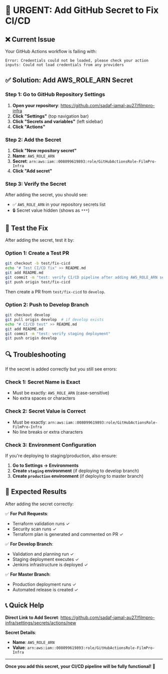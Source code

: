 # 🔧 URGENT: Add GitHub Secret to Fix CI/CD

## ❌ Current Issue
Your GitHub Actions workflow is failing with:
```
Error: Credentials could not be loaded, please check your action inputs: Could not load credentials from any providers
```

## ✅ Solution: Add AWS_ROLE_ARN Secret

### Step 1: Go to GitHub Repository Settings
1. **Open your repository**: https://github.com/sadaf-jamal-au27/filmpro-infra
2. **Click "Settings"** (top navigation bar)
3. **Click "Secrets and variables"** (left sidebar)
4. **Click "Actions"**

### Step 2: Add the Secret
1. **Click "New repository secret"**
2. **Name**: `AWS_ROLE_ARN`
3. **Secret**: `arn:aws:iam::008099619893:role/GitHubActionsRole-FilmPro-Infra`
4. **Click "Add secret"**

### Step 3: Verify the Secret
After adding the secret, you should see:
- ✅ `AWS_ROLE_ARN` in your repository secrets list
- 🔒 Secret value hidden (shows as `***`)

## 🧪 Test the Fix

After adding the secret, test it by:

### Option 1: Create a Test PR
```bash
git checkout -b test/fix-cicd
echo "# Test CI/CD fix" >> README.md
git add README.md
git commit -m "test: verify CI/CD pipeline after adding AWS_ROLE_ARN secret"
git push origin test/fix-cicd
```
Then create a PR from `test/fix-cicd` to `develop`.

### Option 2: Push to Develop Branch
```bash
git checkout develop
git pull origin develop  # if develop exists
echo "# CI/CD test" >> README.md
git add README.md
git commit -m "test: verify staging deployment"
git push origin develop
```

## 🔍 Troubleshooting

If the secret is added correctly but you still see errors:

### Check 1: Secret Name is Exact
- Must be exactly: `AWS_ROLE_ARN` (case-sensitive)
- No extra spaces or characters

### Check 2: Secret Value is Correct
- Must be exactly: `arn:aws:iam::008099619893:role/GitHubActionsRole-FilmPro-Infra`
- No line breaks or extra characters

### Check 3: Environment Configuration
If you're deploying to staging/production, also ensure:
1. **Go to Settings → Environments**
2. **Create `staging` environment** (if deploying to develop branch)
3. **Create `production` environment** (if deploying to master branch)

## 🚀 Expected Results

After adding the secret correctly:

✅ **For Pull Requests**:
- Terraform validation runs ✓
- Security scan runs ✓
- Terraform plan is generated and commented on PR ✓

✅ **For Develop Branch**:
- Validation and planning run ✓
- Staging deployment executes ✓
- Jenkins infrastructure is deployed ✓

✅ **For Master Branch**:
- Production deployment runs ✓
- Automated release is created ✓

## 📞 Quick Help

**Direct Link to Add Secret**: 
https://github.com/sadaf-jamal-au27/filmpro-infra/settings/secrets/actions/new

**Secret Details**:
- **Name**: `AWS_ROLE_ARN`
- **Value**: `arn:aws:iam::008099619893:role/GitHubActionsRole-FilmPro-Infra`

---
**Once you add this secret, your CI/CD pipeline will be fully functional! 🎯**
